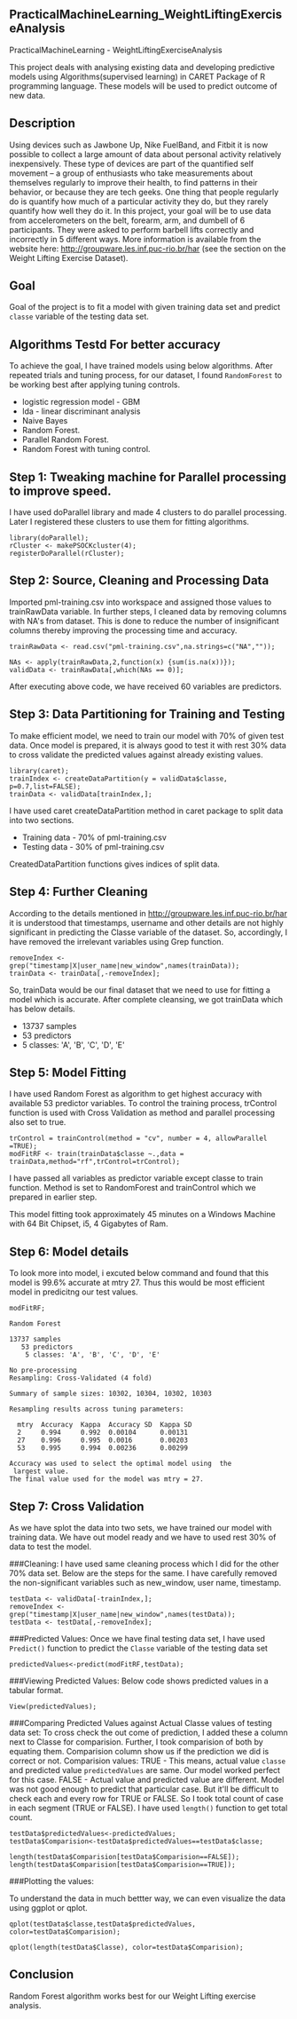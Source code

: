 PracticalMachineLearning_WeightLiftingExerciseAnalysis
------------------------------------------------------------
PracticalMachineLearning - WeightLiftingExerciseAnalysis


This project deals with analysing existing data and developing predictive models using Algorithms(supervised learning) in CARET Package of R programming language. These models will be used to predict outcome of new data.


Description
--------------------
Using devices such as Jawbone Up, Nike FuelBand, and Fitbit it is now possible to collect a large amount of data about personal activity relatively inexpensively. These type of devices are part of the quantified self movement – a group of enthusiasts who take measurements about themselves regularly to improve their health, to find patterns in their behavior, or because they are tech geeks. One thing that people regularly do is quantify how much of a particular activity they do, but they rarely quantify how well they do it. In this project, your goal will be to use data from accelerometers on the belt, forearm, arm, and dumbell of 6 participants. They were asked to perform barbell lifts correctly and incorrectly in 5 different ways. More information is available from the website here: http://groupware.les.inf.puc-rio.br/har (see the section on the Weight Lifting Exercise Dataset).

Goal
----------------
Goal of the project is to fit a model with given training data set and predict `classe` variable of the testing data set.


Algorithms Testd For better accuracy
---------------------------------------
To achieve the goal, I have trained models using below algorithms. After repeated trials and tuning process, for our dataset, I found  `RandomForest` to be working best after applying tuning controls.
* logistic regression model - GBM
* lda - linear discriminant analysis 
* Naive Bayes
* Random Forest.
* Parallel Random Forest.
* Random Forest with tuning control.

Step 1: Tweaking machine for Parallel processing to improve speed.
----------------------------
I have used doParallel library and made 4 clusters to do parallel processing. Later I registered these clusters to use them for fitting algorithms.

```
library(doParallel);
rCluster <- makePSOCKcluster(4);
registerDoParallel(rCluster);
```

Step 2: Source, Cleaning and Processing Data
--------------------------
Imported pml-training.csv into workspace and assigned those values to trainRawData variable. In further steps, I cleaned data by removing columns with NA's from dataset. This is done to reduce the number of insignificant columns thereby improving the processing time and accuracy.

```
trainRawData <- read.csv("pml-training.csv",na.strings=c("NA",""));

NAs <- apply(trainRawData,2,function(x) {sum(is.na(x))});
validData <- trainRawData[,which(NAs == 0)];
```
After executing above code, we have received 60 variables are predictors.


Step 3: Data Partitioning for Training and Testing
------------------------------
To make efficient model, we need to train our model with 70% of given test data. Once model is prepared, it is always good to test it with rest 30% data to cross validate the predicted values against already existing values.

```
library(caret);
trainIndex <- createDataPartition(y = validData$classe, p=0.7,list=FALSE);
trainData <- validData[trainIndex,];
```
I have used caret createDataPartition method in caret package to split data into two sections.
* Training data - 70% of pml-training.csv
* Testing data - 30% of pml-training.csv

CreatedDataPartition functions gives indices of split data. 

Step 4: Further Cleaning
------------------------

According to the details mentioned in http://groupware.les.inf.puc-rio.br/har it is understood that timestamps, username and other details are not highly significant in predicting the Classe variable of the dataset. So, accordingly, I have removed the irrelevant variables using Grep function.

```
removeIndex <- grep("timestamp|X|user_name|new_window",names(trainData));
trainData <- trainData[,-removeIndex];
```

So, trainData would be our final dataset that we need to use for fitting a model which is accurate.
After complete cleansing, we got trainData which has below details.
*    13737 samples
*    53 predictors
*    5 classes: 'A', 'B', 'C', 'D', 'E'


Step 5: Model Fitting
---------------------
I have used Random Forest as algorithm to get highest accuracy with available 53 predictor variables. To control the training process, trControl function is used with Cross Validation as method and parallel processing also set to true.


```
trControl = trainControl(method = "cv", number = 4, allowParallel =TRUE);
modFitRF <- train(trainData$classe ~.,data = trainData,method="rf",trControl=trControl);
```
I have passed all variables as predictor variable except classe to train function. Method is set to RandomForest and trainControl which we prepared in earlier step.

This model fitting took approximately 45 minutes on a Windows Machine with 64 Bit Chipset, i5, 4 Gigabytes of Ram.

Step 6: Model details
-----------------
To look more into model, i excuted below command and found that this model is 99.6% accurate at mtry 27. Thus this would be most efficient model in predicitng our test values.

```
modFitRF;
```

```
Random Forest 

13737 samples
   53 predictors
    5 classes: 'A', 'B', 'C', 'D', 'E' 

No pre-processing
Resampling: Cross-Validated (4 fold) 

Summary of sample sizes: 10302, 10304, 10302, 10303 

Resampling results across tuning parameters:

  mtry  Accuracy  Kappa  Accuracy SD  Kappa SD
  2     0.994     0.992  0.00104      0.00131 
  27    0.996     0.995  0.0016       0.00203 
  53    0.995     0.994  0.00236      0.00299 

Accuracy was used to select the optimal model using  the
 largest value.
The final value used for the model was mtry = 27. 
```



Step 7: Cross Validation
------------------------
As we have splot the data into two sets, we have trained our model with training data. We have out model ready and we have to used rest 30% of data to test the model.

###Cleaning:
I have used same cleaning process which I did for the other 70% data set. Below are the steps for the same. I have carefully removed the non-significant variables such as new_window, user name, timestamp.
```
testData <- validData[-trainIndex,];
removeIndex <- grep("timestamp|X|user_name|new_window",names(testData));
testData <- testData[,-removeIndex];
```

###Predicted Values:
Once we have final testing data set, I have used `Predict()` function to predict the `Classe` variable of the testing data set

```
predictedValues<-predict(modFitRF,testData);
```

###Viewing Predicted Values:
Below code shows predicted values in a tabular format.

```
View(predictedValues);
```


###Comparing Predicted Values against Actual Classe values of testing data set:
To cross check the out come of prediction, I added these a column next to Classe for comparision. Further, I took comparision of both by equating them. Comparision column show us if the prediction we did is correct or not. 
Comparision values:
TRUE - This means, actual value `classe` and predicted value `predictedValues` are same. Our model worked perfect for this case.
FALSE - Actual value and predicted value are different. Model was not good enough to predict that particular case.
But it'll be difficult to check each and every row for TRUE or FALSE. So I took total count of case in each segment (TRUE or FALSE). I have used `length()` function to get total count.


```
testData$predictedValues<-predictedValues;
testData$Comparision<-testData$predictedValues==testData$classe;

length(testData$Comparision[testData$Comparision==FALSE]);
length(testData$Comparision[testData$Comparision==TRUE]);
```



###Plotting the values:

To understand the data in much bettter way, we can even visualize the data using ggplot or qplot.

```
qplot(testData$classe,testData$predictedValues, color=testData$Comparision);
```

```
qplot(length(testData$Classe), color=testData$Comparision);
```


Conclusion
------------------------
Random Forest algorithm works best for our Weight Lifting exercise analysis.



